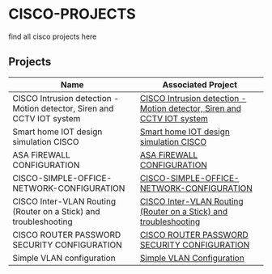 # CISCO-PROJECTS
find all cisco projects here
## Projects

| Name                                         | Associated Project         |
|-----------------------------------------------|----------------------------|
|CISCO Intrusion detection -Motion detector, Siren and CCTV IOT system|  <a href="https://github.com/kelubia/Smart-home-IOT-design-simulation-CISCO"> CISCO Intrusion detection -Motion detector, Siren and CCTV IOT system</a>|
|Smart home IOT design simulation CISCO|  <a href="https://github.com/kelubia/Smart-home-IOT-design-simulation-CISCO"> Smart home IOT design simulation CISCO</a>|
|ASA FiREWALL CONFIGURATION|  <a href="https://github.com/kelubia/ASA-Firewall-Basic-configuration"> ASA FiREWALL CONFIGURATION</a>|
|CISCO-SIMPLE-OFFICE-NETWORK-CONFIGURATION|  <a href="https://github.com/kelubia/CISCO-SIMPLE-OFFICE-NETWORK-CONFIGURATION?tab=readme-ov-file#cisco-simple-office-network-configuration)"> CISCO-SIMPLE-OFFICE-NETWORK-CONFIGURATION</a>|
|CISCO Inter-VLAN Routing (Router on a Stick) and troubleshooting |  <a href="https://github.com/kelubia/CISCO-Inter-VLAN-Routing-Router-on-a-Stick-and-troubleshooting/tree/main"> CISCO Inter-VLAN Routing (Router on a Stick) and troubleshooting</a>|
| CISCO ROUTER PASSWORD SECURITY CONFIGURATION     |  <a href="https://github.com/kelubia/CISCO-ROUTER-PASSWORD-SECURITY-CONFIGURATION"> CISCO ROUTER PASSWORD SECURITY CONFIGURATION </a>|
| Simple VLAN configuration      |  <a href="https://github.com/kelubia/Simple-VLAN-Configuration"> Simple VLAN Configuration </a>|
